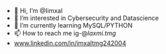 - 👋 Hi, I’m @Iimxal
- 👀 I’m interested in Cybersecurity and Datascience 
- 🌱 I’m currently learning MySQL/PYTHON 
- 📫 How to reach me ig-@_laxmi.tmg_
- www.linkedin.com/in/imxaltmg242004





<!---
Iimxal/Iimxal is a ✨ special ✨ repository because its `README.md` (this file) appears on your GitHub profile.
You can click the Preview link to take a look at your changes.
--->
